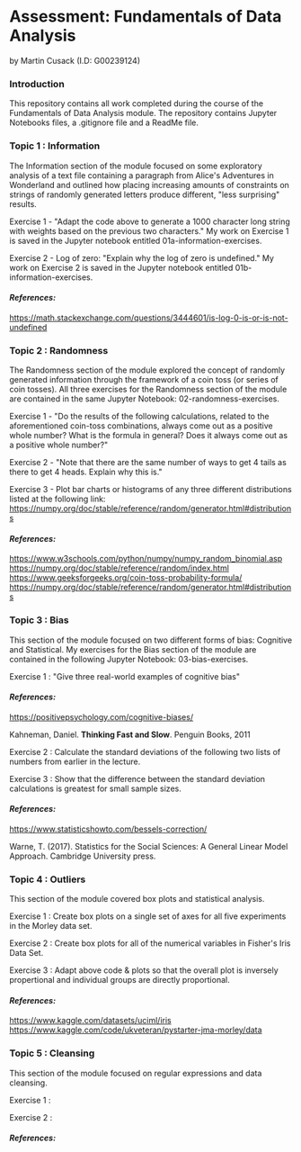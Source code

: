 # Assessment: Fundamentals of Data Analysis

by Martin Cusack (I.D: G00239124)

### Introduction

This repository contains all work completed during the course of the Fundamentals of Data Analysis module.
The repository contains Jupyter Notebooks files, a .gitignore file and a ReadMe file.

### Topic 1 : Information 

The Information section of the module focused on some exploratory analysis of a text file containing a paragraph from Alice's Adventures in Wonderland and outlined 
how placing increasing amounts of constraints on strings of randomly generated letters produce different, "less surprising" results.

Exercise 1 - "Adapt the code above to generate a 1000 character long string with weights based on the previous two characters." 
My work on Exercise 1 is saved in the Jupyter notebook entitled  01a-information-exercises.

Exercise 2 - Log of zero: "Explain why the log of zero is undefined." 
My work on Exercise 2 is saved in the Jupyter notebook entitled  01b-information-exercises.

#### *References:*
https://math.stackexchange.com/questions/3444601/is-log-0-is-or-is-not-undefined

### Topic 2 : Randomness

The Randomness section of the module explored the concept of randomly generated information through the framework of a coin toss (or series of coin tosses).
All three exercises for the Randomness section of the module are contained in the same Jupyter Notebook: 02-randomness-exercises.

Exercise 1 - "Do the results of the following calculations, related to the aforementioned coin-toss combinations, always come out as a positive whole number? What is
the formula in general? Does it always come out as a positive whole number?"

Exercise 2 - "Note that there are the same number of ways to get 4 tails as there to get 4 heads. Explain why this is."

Exercise 3 - Plot bar charts or histograms of any three different distributions listed at the following
link: https://numpy.org/doc/stable/reference/random/generator.html#distributions

#### *References:*  
https://www.w3schools.com/python/numpy/numpy_random_binomial.asp
https://numpy.org/doc/stable/reference/random/index.html
https://www.geeksforgeeks.org/coin-toss-probability-formula/
https://numpy.org/doc/stable/reference/random/generator.html#distributions

### Topic 3 : Bias

This section of the module focused on two different forms of bias: Cognitive and Statistical.
My exercises for the Bias section of the module are contained in the following Jupyter Notebook: 03-bias-exercises.

Exercise 1 : "Give three real-world examples of cognitive bias"

#### *References:* 
https://positivepsychology.com/cognitive-biases/

Kahneman, Daniel. **Thinking Fast and Slow**. Penguin Books, 2011

Exercise 2 : Calculate the standard deviations of the following two lists of numbers from earlier in the lecture.

Exercise 3 : Show that the difference between the standard deviation calculations is greatest for small sample sizes.

#### *References:*
https://www.statisticshowto.com/bessels-correction/

Warne, T. (2017). Statistics for the Social Sciences: A General Linear Model Approach. Cambridge University press.

### Topic 4 : Outliers

This section of the module covered box plots and statistical analysis.

Exercise 1 : Create box plots on a single set of axes for all five experiments in the Morley data set.

Exercise 2 : Create box plots for all of the numerical variables in Fisher's Iris Data Set.

Exercise 3 : Adapt above code & plots so that the overall plot is inversely propertional and individual groups are directly proportional.

#### *References:*
https://www.kaggle.com/datasets/uciml/iris
https://www.kaggle.com/code/ukveteran/pystarter-jma-morley/data

### Topic 5 : Cleansing

This section of the module focused on regular expressions and data cleansing.

Exercise 1 : 

Exercise 2 : 

#### *References:*

